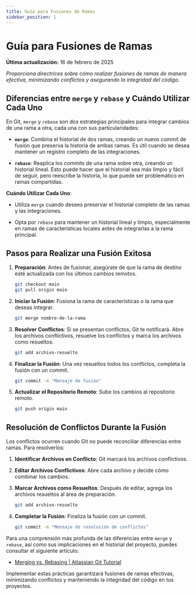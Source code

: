 ```yaml
---
title: Guía para Fusiones de Ramas
sidebar_position: 1
---
```


# Guía para Fusiones de Ramas

**Última actualización:** 16 de febrero de 2025

_Proporciona directrices sobre cómo realizar fusiones de ramas de manera efectiva, minimizando conflictos y asegurando la integridad del código._

## Diferencias entre `merge` y `rebase` y Cuándo Utilizar Cada Uno

En Git, `merge` y `rebase` son dos estrategias principales para integrar cambios de una rama a otra, cada una con sus particularidades:

- **`merge`**: Combina el historial de dos ramas, creando un nuevo commit de fusión que preserva la historia de ambas ramas. Es útil cuando se desea mantener un registro completo de las integraciones.

- **`rebase`**: Reaplica los commits de una rama sobre otra, creando un historial lineal. Esto puede hacer que el historial sea más limpio y fácil de seguir, pero reescribe la historia, lo que puede ser problemático en ramas compartidas.

**Cuándo Utilizar Cada Uno**:

- Utiliza `merge` cuando desees preservar el historial completo de las ramas y las integraciones.

- Opta por `rebase` para mantener un historial lineal y limpio, especialmente en ramas de características locales antes de integrarlas a la rama principal.

## Pasos para Realizar una Fusión Exitosa

1. **Preparación**: Antes de fusionar, asegúrate de que la rama de destino esté actualizada con los últimos cambios remotos.

   ```bash
   git checkout main
   git pull origin main
   ```

2. **Iniciar la Fusión**: Fusiona la rama de características o la rama que deseas integrar.

   ```bash
   git merge nombre-de-la-rama
   ```

3. **Resolver Conflictos**: Si se presentan conflictos, Git te notificará. Abre los archivos conflictivos, resuelve los conflictos y marca los archivos como resueltos.

   ```bash
   git add archivo-resuelto
   ```

4. **Finalizar la Fusión**: Una vez resueltos todos los conflictos, completa la fusión con un commit.

   ```bash
   git commit -m "Mensaje de fusión"
   ```

5. **Actualizar el Repositorio Remoto**: Sube los cambios al repositorio remoto.

   ```bash
   git push origin main
   ```

## Resolución de Conflictos Durante la Fusión

Los conflictos ocurren cuando Git no puede reconciliar diferencias entre ramas. Para resolverlos:

1. **Identificar Archivos en Conflicto**: Git marcará los archivos conflictivos.

2. **Editar Archivos Conflictivos**: Abre cada archivo y decide cómo combinar los cambios.

3. **Marcar Archivos como Resueltos**: Después de editar, agrega los archivos resueltos al área de preparación.

   ```bash
   git add archivo-resuelto
   ```

4. **Completar la Fusión**: Finaliza la fusión con un commit.

   ```bash
   git commit -m "Mensaje de resolución de conflictos"
   ```

Para una comprensión más profunda de las diferencias entre `merge` y `rebase`, así como sus implicaciones en el historial del proyecto, puedes consultar el siguiente artículo:

- [Merging vs. Rebasing | Atlassian Git Tutorial](https://www.atlassian.com/git/tutorials/merging-vs-rebasing)

Implementar estas prácticas garantizará fusiones de ramas efectivas, minimizando conflictos y manteniendo la integridad del código en tus proyectos.

